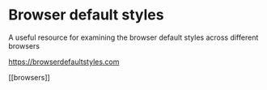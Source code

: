 # Browser default styles

A useful resource for examining the browser default styles across different browsers

https://browserdefaultstyles.com

[[browsers]]